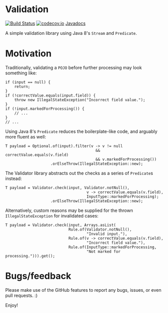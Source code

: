 # Validation

[![Build Status](https://travis-ci.org/h-j-k/validation.svg?branch=master)](https://travis-ci.org/h-j-k/validation)
[![codecov.io](http://codecov.io/github/h-j-k/validation/coverage.svg?branch=master)](http://codecov.io/github/h-j-k/validation?branch=master)
[Javadocs](https://h-j-k.github.io/validation/apidocs)

A simple validation library using Java 8's `Stream` and `Predicate`.

# Motivation

Traditionally, validating a `POJO` before further processing may look something like:

    if (input == null) {
        return;
    }
    if (!correctValue.equals(input.field)) {
        throw new IllegalStateException("Incorrect field value.");
    }
    if (!input.markedForProcessing()) {
        // ...
    }
    // ...

Using Java 8's `Predicate` reduces the boilerplate-like code, and arguably more fluent as well:

    T payload = Optional.of(input).filter(v -> v != null
                                            && correctValue.equals(v.field)
                                            && v.markedForProcessing())
                        .orElseThrow(IllegalStateException::new);

The Validator library abstracts out the checks as a series of `Predicate`s instead:

    T payload = Validator.check(input, Validator.notNull(), 
                                        v -> correctValue.equals(v.field),
                                        InputType::markedForProcessing);
                        .orElseThrow(IllegalStateException::new);

Alternatively, custom reasons may be supplied for the thrown `IllegalStateException` for invalidated cases: 

    T payload = Validator.check(input, Arrays.asList(
                                Rule.of(Validator.notNull(), 
                                        "Invalid input."),
                                Rule.of(v -> correctValue.equals(v.field), 
                                        "Incorrect field value."),
                                Rule.of(InputType::markedForProcessing, 
                                        "Not marked for processing."))).get();

# Bugs/feedback

Please make use of the GitHub features to report any bugs, issues, or even pull requests. :)

Enjoy!